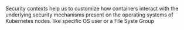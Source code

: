 Security contexts help us to customize how containers interact with the underlying security mechanisms present on the operating systems of Kubernetes nodes. like specific OS user or a File Syste Group
